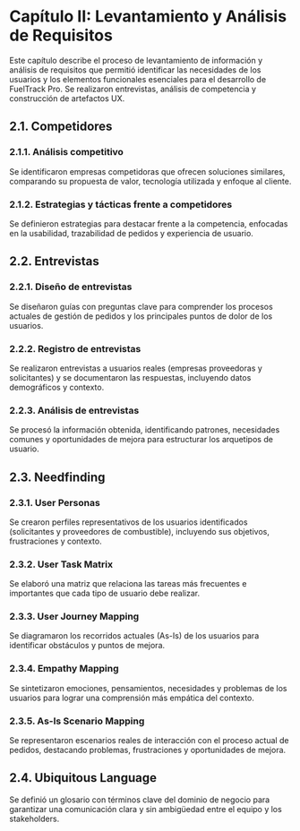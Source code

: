 
# Capítulo II: Levantamiento y Análisis de Requisitos

Este capítulo describe el proceso de levantamiento de información y análisis de requisitos que permitió identificar las necesidades de los usuarios y los elementos funcionales esenciales para el desarrollo de FuelTrack Pro. Se realizaron entrevistas, análisis de competencia y construcción de artefactos UX.

## 2.1. Competidores

### 2.1.1. Análisis competitivo
Se identificaron empresas competidoras que ofrecen soluciones similares, comparando su propuesta de valor, tecnología utilizada y enfoque al cliente.

### 2.1.2. Estrategias y tácticas frente a competidores
Se definieron estrategias para destacar frente a la competencia, enfocadas en la usabilidad, trazabilidad de pedidos y experiencia de usuario.

## 2.2. Entrevistas

### 2.2.1. Diseño de entrevistas
Se diseñaron guías con preguntas clave para comprender los procesos actuales de gestión de pedidos y los principales puntos de dolor de los usuarios.

### 2.2.2. Registro de entrevistas
Se realizaron entrevistas a usuarios reales (empresas proveedoras y solicitantes) y se documentaron las respuestas, incluyendo datos demográficos y contexto.

### 2.2.3. Análisis de entrevistas
Se procesó la información obtenida, identificando patrones, necesidades comunes y oportunidades de mejora para estructurar los arquetipos de usuario.

## 2.3. Needfinding

### 2.3.1. User Personas
Se crearon perfiles representativos de los usuarios identificados (solicitantes y proveedores de combustible), incluyendo sus objetivos, frustraciones y contexto.

### 2.3.2. User Task Matrix
Se elaboró una matriz que relaciona las tareas más frecuentes e importantes que cada tipo de usuario debe realizar.

### 2.3.3. User Journey Mapping
Se diagramaron los recorridos actuales (As-Is) de los usuarios para identificar obstáculos y puntos de mejora.

### 2.3.4. Empathy Mapping
Se sintetizaron emociones, pensamientos, necesidades y problemas de los usuarios para lograr una comprensión más empática del contexto.

### 2.3.5. As-Is Scenario Mapping
Se representaron escenarios reales de interacción con el proceso actual de pedidos, destacando problemas, frustraciones y oportunidades de mejora.

## 2.4. Ubiquitous Language
Se definió un glosario con términos clave del dominio de negocio para garantizar una comunicación clara y sin ambigüedad entre el equipo y los stakeholders.
